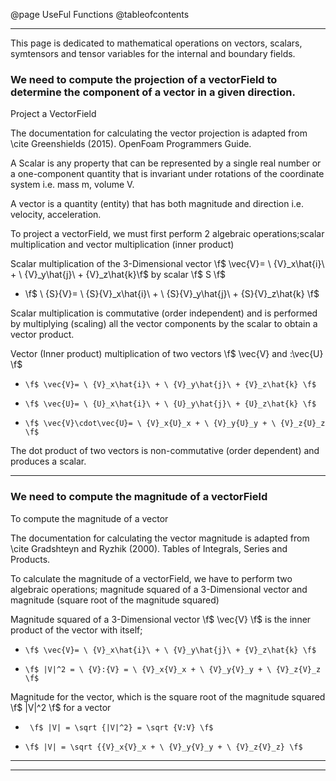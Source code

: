 @page UseFul Functions
@tableofcontents
 
----
 
This page is dedicated to mathematical operations on vectors, scalars, symtensors and tensor variables for the internal and boundary fields.

### We need to compute the projection of a vectorField to determine the component of a vector in a given direction.

Project a VectorField  

The documentation for calculating the vector projection is adapted from \cite  Greenshields (2015). OpenFoam Programmers Guide.

A Scalar is any property that can be represented by a single real number or a one-component quantity that is invariant under rotations of the coordinate system i.e. mass m, volume V.

A vector is a quantity (entity) that has both magnitude and direction i.e. velocity, acceleration.

To project a vectorField, we must first perform 2 algebraic operations;scalar multiplication and vector multiplication (inner product)	

 Scalar multiplication of the 3-Dimensional vector \f$ \vec{V}= \ {V}_x\hat{i}\ + \ {V}_y\hat{j}\ + {V}_z\hat{k}\f$ by scalar \f$ S \f$ 

*    \f$ \ {S}{V}= \ {S}{V}_x\hat{i}\ + \ {S}{V}_y\hat{j}\ + {S}{V}_z\hat{k} \f$ 
	
Scalar multiplication is commutative (order independent) and is performed by multiplying (scaling) all the vector components by the scalar to obtain a vector product. 


 Vector (Inner product) multiplication of two vectors \f$ \vec{V} and \:\vec{U} \f$  

*     \f$ \vec{V}= \ {V}_x\hat{i}\ + \ {V}_y\hat{j}\ + {V}_z\hat{k} \f$ 

*     \f$ \vec{U}= \ {U}_x\hat{i}\ + \ {U}_y\hat{j}\ + {U}_z\hat{k} \f$ 


*     \f$ \vec{V}\cdot\vec{U}= \ {V}_x{U}_x + \ {V}_y{U}_y + \ {V}_z{U}_z \f$ 

The dot product of two vectors is non-commutative (order dependent) and produces a scalar.

----

### We  need to compute the magnitude of a vectorField

To compute the magnitude of a vector 

The documentation for calculating the vector magnitude is adapted from \cite  Gradshteyn and Ryzhik (2000). Tables of Integrals, Series and Products.

To calculate the magnitude of a vectorField, we have to perform two algebraic operations; magnitude squared of a 3-Dimensional vector and magnitude (square root of the magnitude squared)

Magnitude squared of a 3-Dimensional vector \f$ \vec{V} \f$ is the inner product of the vector with itself;

*     \f$ \vec{V}= \ {V}_x\hat{i}\ + \ {V}_y\hat{j}\ + {V}_z\hat{k} \f$

*     \f$ |V|^2 = \ {V}:{V} = \ {V}_x{V}_x + \ {V}_y{V}_y + \ {V}_z{V}_z \f$ 


Magnitude for the vector, which is the square root of the magnitude squared \f$ |V|^2 \f$ for a vector 

*      \f$ |V| = \sqrt {|V|^2} = \sqrt {V:V} \f$ 


*     \f$ |V| = \sqrt {{V}_x{V}_x + \ {V}_y{V}_y + \ {V}_z{V}_z} \f$ 

----
----
